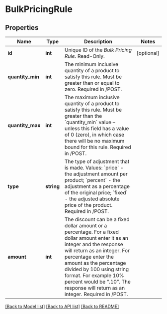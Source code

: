 # BulkPricingRule

## Properties
Name | Type | Description | Notes
------------ | ------------- | ------------- | -------------
**id** | **int** | Unique ID of the *Bulk Pricing Rule*. Read-Only. | [optional] 
**quantity_min** | **int** | The minimum inclusive quantity of a product to satisfy this rule. Must be greater than or equal to zero. Required in /POST. | 
**quantity_max** | **int** | The maximum inclusive quantity of a product to satisfy this rule. Must be greater than the &#x60;quantity_min&#x60; value – unless this field has a value of 0 (zero), in which case there will be no maximum bound for this rule. Required in /POST. | 
**type** | **string** | The type of adjustment that is made. Values: &#x60;price&#x60; - the adjustment amount per product; &#x60;percent&#x60; - the adjustment as a percentage of the original price; &#x60;fixed&#x60; - the adjusted absolute price of the product. Required in /POST. | 
**amount** | **int** | The discount can be a fixed dollar amount or a percentage. For a fixed dollar amount enter it as an integer and the response will return as an integer. For percentage enter the amount as the percentage divided by 100 using string format. For example 10% percent would be “.10”. The response will return as an integer.  Required in /POST. | 

[[Back to Model list]](../../README.md#documentation-for-models) [[Back to API list]](../../README.md#documentation-for-api-endpoints) [[Back to README]](../../README.md)

